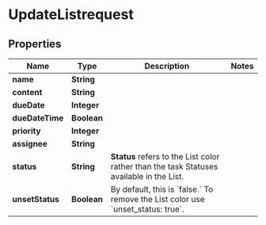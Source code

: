 

# UpdateListrequest


## Properties

| Name | Type | Description | Notes |
|------------ | ------------- | ------------- | -------------|
|**name** | **String** |  |  |
|**content** | **String** |  |  |
|**dueDate** | **Integer** |  |  |
|**dueDateTime** | **Boolean** |  |  |
|**priority** | **Integer** |  |  |
|**assignee** | **String** |  |  |
|**status** | **String** | **Status** refers to the List color rather than the task Statuses available in the List. |  |
|**unsetStatus** | **Boolean** | By default, this is &#x60;false.&#x60; To remove the List color use &#x60;unset_status: true&#x60;. |  |



